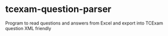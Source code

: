 # tcexam-question-parser
Program to read questions and answers from Excel and export into TCExam question XML friendly
